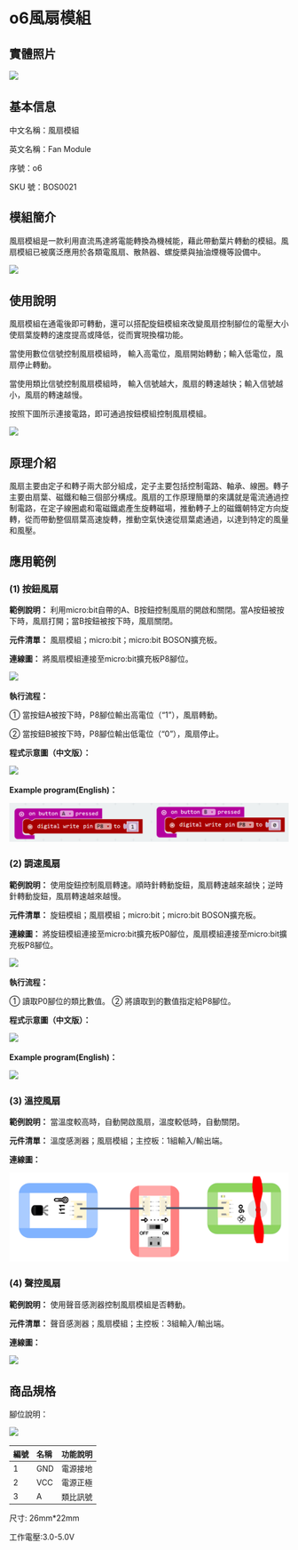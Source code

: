 # o6風扇模組

## 實體照片

![](../.gitbook/assets/boson-feng-shan-mo-kuai-shi-wu-tu.jpg)

## 基本信息

中文名稱：風扇模組

英文名稱：Fan Module

序號：o6

SKU 號：BOS0021

## 模組簡介

風扇模組是一款利用直流馬達將電能轉換為機械能，藉此帶動葉片轉動的模組。風扇模組已被廣泛應用於各類電風扇、散熱器、螺旋槳與抽油煙機等設備中。

![](../.gitbook/assets/boson-feng-shan-mo-kuai-shi-li.png)

## 使用說明

風扇模組在通電後即可轉動，還可以搭配旋鈕模組來改變風扇控制腳位的電壓大小使扇葉旋轉的速度提高或降低，從而實現換檔功能。

當使用數位信號控制風扇模組時， 輸入高電位，風扇開始轉動；輸入低電位，風扇停止轉動。

當使用類比信號控制風扇模組時， 輸入信號越大，風扇的轉速越快；輸入信號越小，風扇的轉速越慢。

按照下圖所示連接電路，即可通過按鈕模組控制風扇模組。

![](../.gitbook/assets/boson-feng-shan-mo-kuai-shi-yong-shuo-ming.png)

## 原理介紹

風扇主要由定子和轉子兩大部分組成，定子主要包括控制電路、軸承、線圈。轉子主要由扇葉、磁鐵和軸三個部分構成。風扇的工作原理簡單的來講就是電流通過控制電路，在定子線圈處和電磁鐵處產生旋轉磁場，推動轉子上的磁鐵朝特定方向旋轉，從而帶動整個扇葉高速旋轉，推動空氣快速從扇葉處通過，以達到特定的風量和風壓。

## 應用範例

### **\(1\) 按鈕風扇**

**範例說明：** 利用micro:bit自帶的A、B按鈕控制風扇的開啟和關閉。當A按鈕被按下時，風扇打開；當B按鈕被按下時，風扇關閉。

**元件清單：** 風扇模組；micro:bit；micro:bit BOSON擴充板。

**連線圖：** 將風扇模組連接至micro:bit擴充板P8腳位。

![](../.gitbook/assets/boson-feng-shan-mo-kuai-an-niu-feng-shan-lian-xian-tu.png)

**執行流程：**

① 當按鈕A被按下時，P8腳位輸出高電位（“1”），風扇轉動。

② 當按鈕B被按下時，P8腳位輸出低電位（“0”），風扇停止。

**程式示意圖（中文版）：**

![](../.gitbook/assets/boson-feng-shan-mo-kuai-an-niu-feng-shan-cheng-xu-shi-yi-tu-zhong-wen-ban.png)

**Example program(English)：**

![](../.gitbook/assets/boson-feng-shan-mo-kuai-an-niu-feng-shan-cheng-xu-shi-yi-tu-ying-wen-ban.png)

### **\(2\) 調速風扇**

**範例說明：** 使用旋鈕控制風扇轉速。順時針轉動旋鈕，風扇轉速越來越快；逆時針轉動旋鈕，風扇轉速越來越慢。

**元件清單：** 旋鈕模組；風扇模組；micro:bit；micro:bit BOSON擴充板。

**連線圖：** 將旋鈕模組連接至micro:bit擴充板P0腳位，風扇模組連接至micro:bit擴充板P8腳位。

![](../.gitbook/assets/boson-feng-shan-mo-kuai-tiao-su-feng-shan-lian-xian-tu.png)

**執行流程：**

① 讀取P0腳位的類比數值。 ② 將讀取到的數值指定給P8腳位。

**程式示意圖（中文版）：**

![](../.gitbook/assets/boson-feng-shan-mo-kuai-tiao-su-feng-shan-cheng-xu-shi-yi-tu-zhong-wen-ban.png)

**Example program(English)：**

![](../.gitbook/assets/boson-feng-shan-mo-kuai-tiao-su-feng-shan-cheng-xu-shi-yi-tu-ying-wen-ban.png)

### **\(3\) 溫控風扇**

**範例說明：** 當溫度較高時，自動開啟風扇，溫度較低時，自動關閉。

**元件清單：** 溫度感測器；風扇模組；主控板：1組輸入/輸出端。

**連線圖：**

![](../.gitbook/assets/boson-feng-shan-mo-kuai-wen-kong-feng-shan-lian-xian-tu.png)

### **\(4\) 聲控風扇**

**範例說明：** 使用聲音感測器控制風扇模組是否轉動。

**元件清單：** 聲音感測器；風扇模組；主控板：3組輸入/輸出端。

**連線圖：**

![](../.gitbook/assets/boson-feng-shan-mo-kuai-sheng-kong-feng-shan-lian-xian-tu.png)

## 商品規格

腳位說明： 

![](../.gitbook/assets/boson-feng-shan-mo-kuai-yin-jiao-shuo-ming.png)

| **編號** | **名稱** | **功能說明** |
| :--- | :--- | :--- |
| 1 | GND | 電源接地 |
| 2 | VCC | 電源正極 |
| 3 | A | 類比訊號 |

尺寸: 26mm\*22mm

工作電壓:3.0-5.0V

